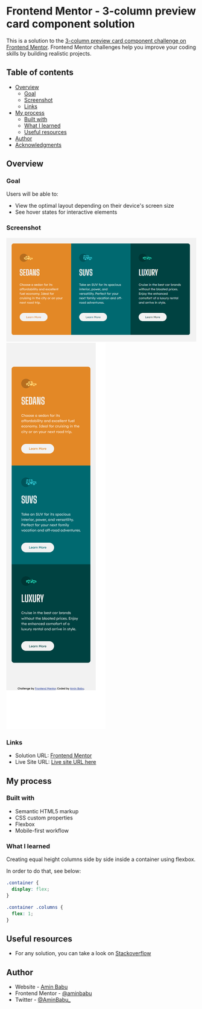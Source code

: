 # Frontend Mentor - 3-column preview card component solution

This is a solution to the [3-column preview card component challenge on Frontend Mentor](https://www.frontendmentor.io/challenges/3column-preview-card-component-pH92eAR2-). Frontend Mentor challenges help you improve your coding skills by building realistic projects.

## Table of contents

- [Overview](#overview)
  - [Goal](#goal)
  - [Screenshot](#screenshot)
  - [Links](#links)
- [My process](#my-process)
  - [Built with](#built-with)
  - [What I learned](#what-i-learned)
  - [Useful resources](#useful-resources)
- [Author](#author)
- [Acknowledgments](#acknowledgments)


## Overview

### Goal

Users will be able to:

- View the optimal layout depending on their device's screen size
- See hover states for interactive elements

### Screenshot

![Desktop Preview](./screenshots/desktop.png)
![Mobile Preview](./screenshots/mobile.png)

### Links

- Solution URL: [Frontend Mentor](https://www.frontendmentor.io/solutions/responsive-3-column-card-component-Ik1wTU7TK)
- Live Site URL: [Live site URL here](https://aminbabu.github.io/components/3-column-preview-card-component-main/)

## My process

### Built with

- Semantic HTML5 markup
- CSS custom properties
- Flexbox
- Mobile-first workflow

### What I learned

Creating equal height columns side by side inside a container using flexbox.

In order to do that, see below:

```css
.container {
  display: flex;
}
```
```css
.container .columns {
  flex: 1;
}
```

## Useful resources
- For any solution, you can take a look on [Stackoverflow](http://stackoverflow.com)

## Author

- Website - [Amin Babu](https://github.com/aminbabu)
- Frontend Mentor - [@aminbabu](https://www.frontendmentor.io/profile/aminbabu)
- Twitter - [@AminBabu_](https://www.twitter.com/AminBabu_)
